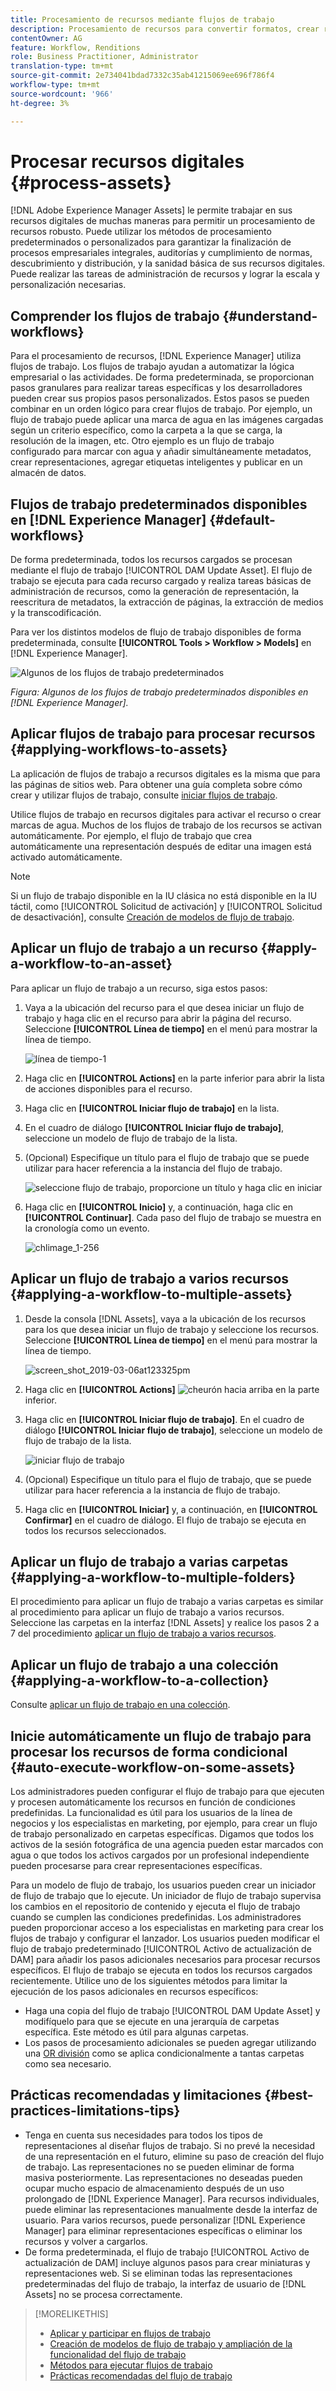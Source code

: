 ```yaml
---
title: Procesamiento de recursos mediante flujos de trabajo
description: Procesamiento de recursos para convertir formatos, crear representaciones, administrar recursos, validar recursos y ejecutar flujos de trabajo.
contentOwner: AG
feature: Workflow, Renditions
role: Business Practitioner, Administrator
translation-type: tm+mt
source-git-commit: 2e734041bdad7332c35ab41215069ee696f786f4
workflow-type: tm+mt
source-wordcount: '966'
ht-degree: 3%

---
```



# Procesar recursos digitales {#process-assets}

[!DNL Adobe Experience Manager Assets] le permite trabajar en sus recursos digitales de muchas maneras para permitir un procesamiento de recursos robusto. Puede utilizar los métodos de procesamiento predeterminados o personalizados para garantizar la finalización de procesos empresariales integrales, auditorías y cumplimiento de normas, descubrimiento y distribución, y la sanidad básica de sus recursos digitales. Puede realizar las tareas de administración de recursos y lograr la escala y personalización necesarias.

## Comprender los flujos de trabajo {#understand-workflows}

Para el procesamiento de recursos, [!DNL Experience Manager] utiliza flujos de trabajo. Los flujos de trabajo ayudan a automatizar la lógica empresarial o las actividades. De forma predeterminada, se proporcionan pasos granulares para realizar tareas específicas y los desarrolladores pueden crear sus propios pasos personalizados. Estos pasos se pueden combinar en un orden lógico para crear flujos de trabajo. Por ejemplo, un flujo de trabajo puede aplicar una marca de agua en las imágenes cargadas según un criterio específico, como la carpeta a la que se carga, la resolución de la imagen, etc. Otro ejemplo es un flujo de trabajo configurado para marcar con agua y añadir simultáneamente metadatos, crear representaciones, agregar etiquetas inteligentes y publicar en un almacén de datos.

## Flujos de trabajo predeterminados disponibles en [!DNL Experience Manager] {#default-workflows}

De forma predeterminada, todos los recursos cargados se procesan mediante el flujo de trabajo [!UICONTROL DAM Update Asset]. El flujo de trabajo se ejecuta para cada recurso cargado y realiza tareas básicas de administración de recursos, como la generación de representación, la reescritura de metadatos, la extracción de páginas, la extracción de medios y la transcodificación.

Para ver los distintos modelos de flujo de trabajo disponibles de forma predeterminada, consulte **[!UICONTROL Tools > Workflow > Models]** en [!DNL Experience Manager].

![Algunos de los flujos de trabajo predeterminados](assets/aem-default-workflows.png)

*Figura: Algunos de los flujos de trabajo predeterminados disponibles en  [!DNL Experience Manager].*

## Aplicar flujos de trabajo para procesar recursos {#applying-workflows-to-assets}

La aplicación de flujos de trabajo a recursos digitales es la misma que para las páginas de sitios web. Para obtener una guía completa sobre cómo crear y utilizar flujos de trabajo, consulte [iniciar flujos de trabajo](/help/sites-authoring/workflows-participating.md).

Utilice flujos de trabajo en recursos digitales para activar el recurso o crear marcas de agua. Muchos de los flujos de trabajo de los recursos se activan automáticamente. Por ejemplo, el flujo de trabajo que crea automáticamente una representación después de editar una imagen está activado automáticamente.

>[!NOTE]
>
>Si un flujo de trabajo disponible en la IU clásica no está disponible en la IU táctil, como [!UICONTROL Solicitud de activación] y [!UICONTROL Solicitud de desactivación], consulte [Creación de modelos de flujo de trabajo](/help/sites-developing/workflows-models.md#classic2touchui).

## Aplicar un flujo de trabajo a un recurso {#apply-a-workflow-to-an-asset}

<!-- 
TBD: Add animated GIF for these steps instead of all these screenshots.
-->
Para aplicar un flujo de trabajo a un recurso, siga estos pasos:

1. Vaya a la ubicación del recurso para el que desea iniciar un flujo de trabajo y haga clic en el recurso para abrir la página del recurso. Seleccione **[!UICONTROL Línea de tiempo]** en el menú para mostrar la línea de tiempo.

   ![línea de tiempo-1](assets/timeline.png)

1. Haga clic en **[!UICONTROL Actions]** en la parte inferior para abrir la lista de acciones disponibles para el recurso.

1. Haga clic en **[!UICONTROL Iniciar flujo de trabajo]** en la lista.

1. En el cuadro de diálogo **[!UICONTROL Iniciar flujo de trabajo]**, seleccione un modelo de flujo de trabajo de la lista.

1. (Opcional) Especifique un título para el flujo de trabajo que se puede utilizar para hacer referencia a la instancia del flujo de trabajo.

   ![seleccione flujo de trabajo, proporcione un título y haga clic en iniciar](assets/start-workflow.png)

1. Haga clic en **[!UICONTROL Inicio]** y, a continuación, haga clic en **[!UICONTROL Continuar]**. Cada paso del flujo de trabajo se muestra en la cronología como un evento.

   ![chlimage_1-256](assets/chlimage_1-52.png)

## Aplicar un flujo de trabajo a varios recursos {#applying-a-workflow-to-multiple-assets}

1. Desde la consola [!DNL Assets], vaya a la ubicación de los recursos para los que desea iniciar un flujo de trabajo y seleccione los recursos. Seleccione **[!UICONTROL Línea de tiempo]** en el menú para mostrar la línea de tiempo.

   ![screen_shot_2019-03-06at123325pm](assets/chlimage_1-136.png)

1. Haga clic en **[!UICONTROL Actions]** ![cheurón hacia arriba](assets/do-not-localize/chevron-up-icon.png) en la parte inferior.
1. Haga clic en **[!UICONTROL Iniciar flujo de trabajo]**. En el cuadro de diálogo **[!UICONTROL Iniciar flujo de trabajo]**, seleccione un modelo de flujo de trabajo de la lista.

   ![iniciar flujo de trabajo](assets/start-workflow.png)

1. (Opcional) Especifique un título para el flujo de trabajo, que se puede utilizar para hacer referencia a la instancia de flujo de trabajo.
1. Haga clic en **[!UICONTROL Iniciar]** y, a continuación, en **[!UICONTROL Confirmar]** en el cuadro de diálogo. El flujo de trabajo se ejecuta en todos los recursos seleccionados.

## Aplicar un flujo de trabajo a varias carpetas {#applying-a-workflow-to-multiple-folders}

El procedimiento para aplicar un flujo de trabajo a varias carpetas es similar al procedimiento para aplicar un flujo de trabajo a varios recursos. Seleccione las carpetas en la interfaz [!DNL Assets] y realice los pasos 2 a 7 del procedimiento [aplicar un flujo de trabajo a varios recursos](/help/assets/assets-workflow.md#applying-a-workflow-to-multiple-assets).

## Aplicar un flujo de trabajo a una colección {#applying-a-workflow-to-a-collection}

Consulte [aplicar un flujo de trabajo en una colección](/help/assets/manage-collections.md#running-a-workflow-on-a-collection).

## Inicie automáticamente un flujo de trabajo para procesar los recursos de forma condicional {#auto-execute-workflow-on-some-assets}

Los administradores pueden configurar el flujo de trabajo para que ejecuten y procesen automáticamente los recursos en función de condiciones predefinidas. La funcionalidad es útil para los usuarios de la línea de negocios y los especialistas en marketing, por ejemplo, para crear un flujo de trabajo personalizado en carpetas específicas. Digamos que todos los activos de la sesión fotográfica de una agencia pueden estar marcados con agua o que todos los activos cargados por un profesional independiente pueden procesarse para crear representaciones específicas.

Para un modelo de flujo de trabajo, los usuarios pueden crear un iniciador de flujo de trabajo que lo ejecute. Un iniciador de flujo de trabajo supervisa los cambios en el repositorio de contenido y ejecuta el flujo de trabajo cuando se cumplen las condiciones predefinidas. Los administradores pueden proporcionar acceso a los especialistas en marketing para crear los flujos de trabajo y configurar el lanzador. Los usuarios pueden modificar el flujo de trabajo predeterminado [!UICONTROL Activo de actualización de DAM] para añadir los pasos adicionales necesarios para procesar recursos específicos. El flujo de trabajo se ejecuta en todos los recursos cargados recientemente. Utilice uno de los siguientes métodos para limitar la ejecución de los pasos adicionales en recursos específicos:

* Haga una copia del flujo de trabajo [!UICONTROL DAM Update Asset] y modifíquelo para que se ejecute en una jerarquía de carpetas específica. Este método es útil para algunas carpetas.
* Los pasos de procesamiento adicionales se pueden agregar utilizando una [OR división](/help/sites-developing/workflows-step-ref.md#or-split) como se aplica condicionalmente a tantas carpetas como sea necesario.

## Prácticas recomendadas y limitaciones {#best-practices-limitations-tips}

* Tenga en cuenta sus necesidades para todos los tipos de representaciones al diseñar flujos de trabajo. Si no prevé la necesidad de una representación en el futuro, elimine su paso de creación del flujo de trabajo. Las representaciones no se pueden eliminar de forma masiva posteriormente. Las representaciones no deseadas pueden ocupar mucho espacio de almacenamiento después de un uso prolongado de [!DNL Experience Manager]. Para recursos individuales, puede eliminar las representaciones manualmente desde la interfaz de usuario. Para varios recursos, puede personalizar [!DNL Experience Manager] para eliminar representaciones específicas o eliminar los recursos y volver a cargarlos.
* De forma predeterminada, el flujo de trabajo [!UICONTROL Activo de actualización de DAM] incluye algunos pasos para crear miniaturas y representaciones web. Si se eliminan todas las representaciones predeterminadas del flujo de trabajo, la interfaz de usuario de [!DNL Assets] no se procesa correctamente.

>[!MORELIKETHIS]
>
>* [Aplicar y participar en flujos de trabajo](/help/sites-authoring/workflows.md)
>* [Creación de modelos de flujo de trabajo y ampliación de la funcionalidad del flujo de trabajo](/help/sites-developing/workflows.md)
>* [Métodos para ejecutar flujos de trabajo](/help/sites-administering/workflows-starting.md)
>* [Prácticas recomendadas del flujo de trabajo](/help/sites-developing/workflows-best-practices.md)

